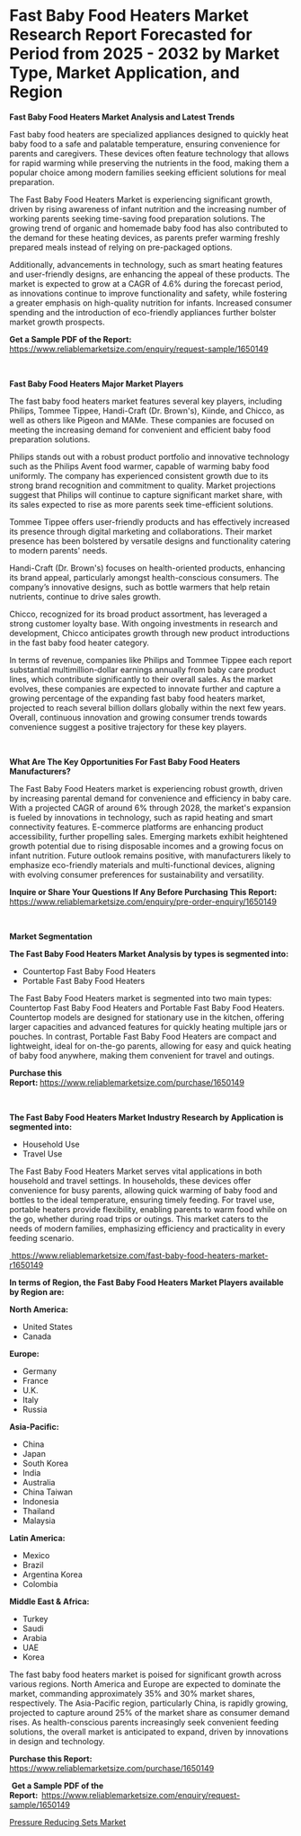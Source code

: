<p><h1>Fast Baby Food Heaters Market Research Report Forecasted for Period from 2025 -  2032 by Market Type, Market Application, and Region</h1></p><p><strong>Fast Baby Food Heaters Market Analysis and Latest Trends</strong></p>
<p><p>Fast baby food heaters are specialized appliances designed to quickly heat baby food to a safe and palatable temperature, ensuring convenience for parents and caregivers. These devices often feature technology that allows for rapid warming while preserving the nutrients in the food, making them a popular choice among modern families seeking efficient solutions for meal preparation.</p><p>The Fast Baby Food Heaters Market is experiencing significant growth, driven by rising awareness of infant nutrition and the increasing number of working parents seeking time-saving food preparation solutions. The growing trend of organic and homemade baby food has also contributed to the demand for these heating devices, as parents prefer warming freshly prepared meals instead of relying on pre-packaged options.</p><p>Additionally, advancements in technology, such as smart heating features and user-friendly designs, are enhancing the appeal of these products. The market is expected to grow at a CAGR of 4.6% during the forecast period, as innovations continue to improve functionality and safety, while fostering a greater emphasis on high-quality nutrition for infants. Increased consumer spending and the introduction of eco-friendly appliances further bolster market growth prospects.</p></p>
<p><strong>Get a Sample PDF of the Report:&nbsp;</strong> <a href="https://www.reliablemarketsize.com/enquiry/request-sample/1650149?utm_campaign=3298&utm_medium=2&utm_source=Github&utm_content=ia&utm_term=23032025&utm_id=fast-baby-food-heaters">https://www.reliablemarketsize.com/enquiry/request-sample/1650149</a></p>
<p>&nbsp;</p>
<p><strong>Fast Baby Food Heaters Major Market Players</strong></p>
<p><p>The fast baby food heaters market features several key players, including Philips, Tommee Tippee, Handi-Craft (Dr. Brown's), Kiinde, and Chicco, as well as others like Pigeon and MAMe. These companies are focused on meeting the increasing demand for convenient and efficient baby food preparation solutions.</p><p>Philips stands out with a robust product portfolio and innovative technology such as the Philips Avent food warmer, capable of warming baby food uniformly. The company has experienced consistent growth due to its strong brand recognition and commitment to quality. Market projections suggest that Philips will continue to capture significant market share, with its sales expected to rise as more parents seek time-efficient solutions.</p><p>Tommee Tippee offers user-friendly products and has effectively increased its presence through digital marketing and collaborations. Their market presence has been bolstered by versatile designs and functionality catering to modern parents' needs. </p><p>Handi-Craft (Dr. Brown's) focuses on health-oriented products, enhancing its brand appeal, particularly amongst health-conscious consumers. The company’s innovative designs, such as bottle warmers that help retain nutrients, continue to drive sales growth.</p><p>Chicco, recognized for its broad product assortment, has leveraged a strong customer loyalty base. With ongoing investments in research and development, Chicco anticipates growth through new product introductions in the fast baby food heater category.</p><p>In terms of revenue, companies like Philips and Tommee Tippee each report substantial multimillion-dollar earnings annually from baby care product lines, which contribute significantly to their overall sales. As the market evolves, these companies are expected to innovate further and capture a growing percentage of the expanding fast baby food heaters market, projected to reach several billion dollars globally within the next few years. Overall, continuous innovation and growing consumer trends towards convenience suggest a positive trajectory for these key players.</p></p>
<p>&nbsp;</p>
<p><strong>What Are The Key Opportunities For Fast Baby Food Heaters Manufacturers?</strong></p>
<p><p>The Fast Baby Food Heaters market is experiencing robust growth, driven by increasing parental demand for convenience and efficiency in baby care. With a projected CAGR of around 6% through 2028, the market's expansion is fueled by innovations in technology, such as rapid heating and smart connectivity features. E-commerce platforms are enhancing product accessibility, further propelling sales. Emerging markets exhibit heightened growth potential due to rising disposable incomes and a growing focus on infant nutrition. Future outlook remains positive, with manufacturers likely to emphasize eco-friendly materials and multi-functional devices, aligning with evolving consumer preferences for sustainability and versatility.</p></p>
<p><strong>Inquire or Share Your Questions If Any Before Purchasing This Report:</strong> <a href="https://www.reliablemarketsize.com/enquiry/pre-order-enquiry/1650149?utm_campaign=3298&utm_medium=2&utm_source=Github&utm_content=ia&utm_term=23032025&utm_id=fast-baby-food-heaters">https://www.reliablemarketsize.com/enquiry/pre-order-enquiry/1650149</a></p>
<p>&nbsp;</p>
<p><strong>Market Segmentation</strong></p>
<p><strong>The Fast Baby Food Heaters Market Analysis by types is segmented into:</strong></p>
<p><ul><li>Countertop Fast Baby Food Heaters</li><li>Portable Fast Baby Food Heaters</li></ul></p>
<p><p>The Fast Baby Food Heaters market is segmented into two main types: Countertop Fast Baby Food Heaters and Portable Fast Baby Food Heaters. Countertop models are designed for stationary use in the kitchen, offering larger capacities and advanced features for quickly heating multiple jars or pouches. In contrast, Portable Fast Baby Food Heaters are compact and lightweight, ideal for on-the-go parents, allowing for easy and quick heating of baby food anywhere, making them convenient for travel and outings.</p></p>
<p><strong>Purchase this Report:&nbsp;</strong><a href="https://www.reliablemarketsize.com/purchase/1650149?utm_campaign=3298&utm_medium=2&utm_source=Github&utm_content=ia&utm_term=23032025&utm_id=fast-baby-food-heaters">https://www.reliablemarketsize.com/purchase/1650149</a></p>
<p>&nbsp;</p>
<p><strong>The Fast Baby Food Heaters Market Industry Research by Application is segmented into:</strong></p>
<p><ul><li>Household Use</li><li>Travel Use</li></ul></p>
<p><p>The Fast Baby Food Heaters Market serves vital applications in both household and travel settings. In households, these devices offer convenience for busy parents, allowing quick warming of baby food and bottles to the ideal temperature, ensuring timely feeding. For travel use, portable heaters provide flexibility, enabling parents to warm food while on the go, whether during road trips or outings. This market caters to the needs of modern families, emphasizing efficiency and practicality in every feeding scenario.</p></p>
<p><a href="https://www.reliablemarketsize.com/fast-baby-food-heaters-market-r1650149?utm_campaign=3298&utm_medium=2&utm_source=Github&utm_content=ia&utm_term=23032025&utm_id=fast-baby-food-heaters">&nbsp;https://www.reliablemarketsize.com/fast-baby-food-heaters-market-r1650149</a></p>
<p><strong>In terms of Region, the Fast Baby Food Heaters Market Players available by Region are:</strong></p>
<p>
    <p> <strong> North America: </strong>
        <ul>
            <li>United States</li>
            <li>Canada</li>
        </ul>
        </p> 
    <p> <strong> Europe: </strong>
        <ul>
            <li>Germany</li>
            <li>France</li>
            <li>U.K.</li>
            <li>Italy</li>
            <li>Russia</li>
        </ul>
        </p> 
    <p> <strong> Asia-Pacific: </strong>
        <ul>
            <li>China</li>
            <li>Japan</li>
            <li>South Korea</li>
            <li>India</li>
            <li>Australia</li>
            <li>China Taiwan</li>
            <li>Indonesia</li>
            <li>Thailand</li>
            <li>Malaysia</li>
        </ul>
        </p> 
    <p> <strong> Latin America: </strong>
        <ul>
            <li>Mexico</li>
            <li>Brazil</li>
            <li>Argentina Korea</li>
            <li>Colombia</li>
        </ul>
        </p> 
    <p> <strong> Middle East & Africa: </strong>
        <ul>
            <li>Turkey</li>
            <li>Saudi</li>
            <li>Arabia</li>
            <li>UAE</li>
            <li>Korea</li>
        </ul>
    </p>
    </p>
<p><p>The fast baby food heaters market is poised for significant growth across various regions. North America and Europe are expected to dominate the market, commanding approximately 35% and 30% market shares, respectively. The Asia-Pacific region, particularly China, is rapidly growing, projected to capture around 25% of the market share as consumer demand rises. As health-conscious parents increasingly seek convenient feeding solutions, the overall market is anticipated to expand, driven by innovations in design and technology.</p></p>
<p><strong>Purchase this Report: </strong><a href="https://www.reliablemarketsize.com/purchase/1650149?utm_campaign=3298&utm_medium=2&utm_source=Github&utm_content=ia&utm_term=23032025&utm_id=fast-baby-food-heaters">https://www.reliablemarketsize.com/purchase/1650149</a></p>
<p>&nbsp;<strong>Get a Sample PDF of the Report:&nbsp;&nbsp;</strong><a href="https://www.reliablemarketsize.com/enquiry/request-sample/1650149?utm_campaign=3298&utm_medium=2&utm_source=Github&utm_content=ia&utm_term=23032025&utm_id=fast-baby-food-heaters">https://www.reliablemarketsize.com/enquiry/request-sample/1650149</a></p>
<p><strong></strong></p>
<p><p><a href="https://github.com/forgazerbyjt/Market-Research-Report-List-1/blob/main/pressure-reducing-sets-market.md?utm_campaign=3298&utm_medium=2&utm_source=Github&utm_content=ia&utm_term=23032025&utm_id=fast-baby-food-heaters">Pressure Reducing Sets Market</a></p></p>